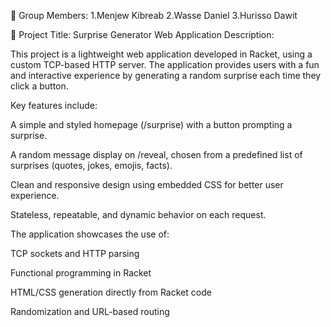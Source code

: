 
👥 Group Members:
    1.Menjew Kibreab
    2.Wasse Daniel
    3.Hurisso Dawit



🎁 Project Title: Surprise Generator Web Application
Description:

This project is a lightweight web application developed in Racket, using a custom TCP-based HTTP server. The application provides users with a fun and interactive experience by generating a random surprise each time they click a button.

Key features include:

A simple and styled homepage (/surprise) with a button prompting a surprise.

A random message display on /reveal, chosen from a predefined list of surprises (quotes, jokes, emojis, facts).

Clean and responsive design using embedded CSS for better user experience.

Stateless, repeatable, and dynamic behavior on each request.

The application showcases the use of:

TCP sockets and HTTP parsing

Functional programming in Racket

HTML/CSS generation directly from Racket code

Randomization and URL-based routing

